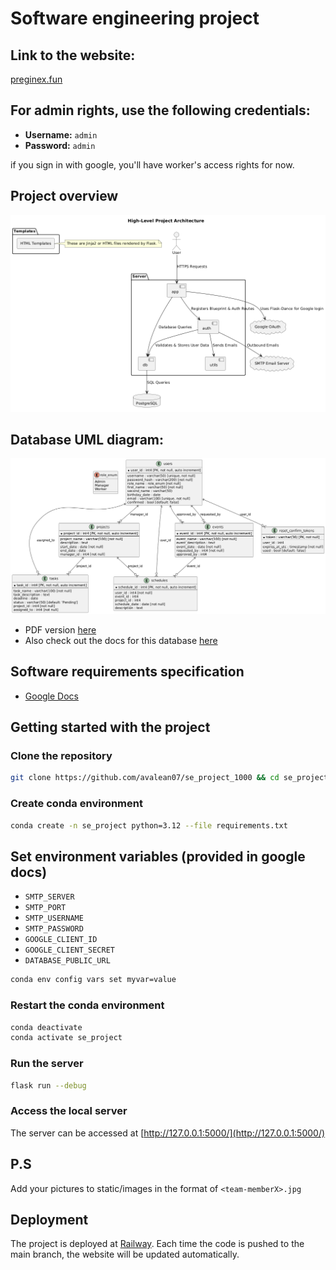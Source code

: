 # Software engineering project

## Link to the website:

[preginex.fun](https://preginex.fun)

## For admin rights, use the following credentials:

- **Username:** `admin`
- **Password:** `admin`

if you sign in with google, you'll have worker's access rights for now.

## Project overview

![Project overview](documentation/project_uml_diagram.png)

## Database UML diagram:

![Database UML diagram](documentation/database_uml_diagram.png)

- PDF version [here](documentation/uml_diagram.pdf)
- Also check out the docs for this database [here](https://dbdocs.io/awerks/software_project)

## Software requirements specification

- [Google Docs](https://docs.google.com/document/d/1UE8azQz9dO_mM2t4nm7vOSfES7vWDuyTUcNNcwqRDOE/edit?usp=sharing)

## Getting started with the project

### Clone the repository

```bash
git clone https://github.com/avalean07/se_project_1000 && cd se_project_1000
```

### Create conda environment

```bash
conda create -n se_project python=3.12 --file requirements.txt
```

## Set environment variables (provided in google docs)

- `SMTP_SERVER`
- `SMTP_PORT`
- `SMTP_USERNAME`
- `SMTP_PASSWORD`
- `GOOGLE_CLIENT_ID`
- `GOOGLE_CLIENT_SECRET`
- `DATABASE_PUBLIC_URL`

```bash
conda env config vars set myvar=value
```

### Restart the conda environment

```bash
conda deactivate
conda activate se_project
```

### Run the server

```bash
flask run --debug
```

### Access the local server

The server can be accessed at [http://127.0.0.1:5000/](http://127.0.0.1:5000/)

## P.S

Add your pictures to static/images in the format of `<team-memberX>.jpg`

## Deployment

The project is deployed at [Railway](https://railway.com/). Each time the code is pushed to the main branch, the website will be updated automatically.
